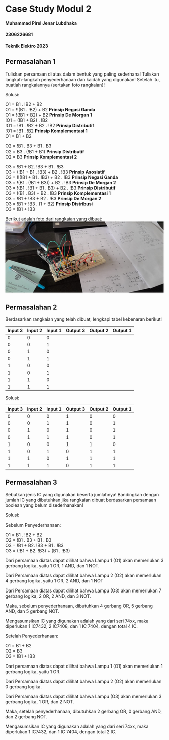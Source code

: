 # Case Study Modul 2
#### Muhammad Pirel Jenar Lubdhaka
#### 2306226681
#### Teknik Elektro 2023

## Permasalahan 1
Tuliskan persamaan di atas dalam bentuk yang paling sederhana! Tuliskan langkah-langkah penyederhanaan dan kaidah yang digunakan! Setelah itu, buatlah rangkaiannya (sertakan foto rangkaian)!

Solusi:

O1 = B1 . !B2 + B2\
O1 = !!(B1 . !B2) + B2 **Prinsip Negasi Ganda**\
O1 = !(!B1 + B2) + B2 **Prinsip De Morgan 1**\
!O1 =  (!B1 + B2) . !B2\
!O1 = !B1 . !B2 + B2 . !B2 **Prinsip Distributif**\
!O1 = !B1 . !B2 **Prinsip Komplementasi 1**\
O1 = B1 + B2

O2 = !B1 . B3 + B1 . B3\
O2 = B3 . (!B1 + B1) **Prinsip Distributif**\
O2 = B3 **Prinsip Komplementasi 2**

O3 = !B1 + B2. !B3 + B1 . !B3\
O3 = (!B1 + B1 . !B3) + B2 . !B3 **Prinsip Asosiatif**\
O3 = !!(!B1 + B1 . !B3) + B2 . !B3 **Prinsip Negasi Ganda**\
O3 = !(B1 . (!B1 + B3)) + B2 . !B3 **Prinsip De Morgan 2**\
O3 = !(B1 . !B1 + B1 . B3) + B2 . !B3 **Prinsip Distributif**\
O3 = !(B1 . B3) + B2 . !B3 **Prinsip Komplementasi 1**\
O3 = !B1 + !B3 + B2 . !B3 **Prinsip De Morgan 2**\
O3 = !B1 + !B3 . (1 + B2) **Prinsip Distribusi**\
O3 = !B1 + !B3

Berikut adalah foto dari rangkaian yang dibuat:
![Foto Rangkaian](https://github.com/pirel624/Dasar_Sistem_Digital/blob/b9b18f623178ba6bb4e7cb833b4651ca65ac8aba/Foto%20Rangkaian.jpg)



## Permasalahan 2
Berdasarkan rangkaian yang telah dibuat, lengkapi tabel kebenaran berikut! 

| Input 3 | Input 2 | Input 1 | Output 3 | Output 2 | Output 1 |
|---------|---------|---------|----------|----------|----------|
| 0       | 0       | 0       |          |          |          |
| 0       | 0       | 1       |          |          |          |
| 0       | 1       | 0       |          |          |          |
| 0       | 1       | 1       |          |          |          |
| 1       | 0       | 0       |          |          |          |
| 1       | 0       | 1       |          |          |          |
| 1       | 1       | 0       |          |          |          |
| 1       | 1       | 1       |          |          |          |

Solusi:


| Input 3 | Input 2 | Input 1 | Output 3 | Output 2 | Output 1 |
|---------|---------|---------|----------|----------|----------|
| 0       | 0       | 0       | 1        | 0        | 0        |
| 0       | 0       | 1       | 1        | 0        | 1        |
| 0       | 1       | 0       | 1        | 0        | 1        |
| 0       | 1       | 1       | 1        | 0        | 1        |
| 1       | 0       | 0       | 1        | 1        | 0        |
| 1       | 0       | 1       | 0        | 1        | 1        |
| 1       | 1       | 0       | 1        | 1        | 1        |
| 1       | 1       | 1       | 0        | 1        | 1        |



## Permasalahan 3
Sebutkan jenis IC yang digunakan beserta jumlahnya! Bandingkan dengan jumlah IC yang dibutuhkan jika rangkaian dibuat berdasarkan persamaan boolean yang belum disederhanakan!

Solusi:

Sebelum Penyederhanaan:

O1 = B1 . !B2 + B2\
O2 = !B1 . B3 + B1 . B3\
O3 = !B1 + B2. !B3 + B1 . !B3\
O3 = (!B1 + B2. !B3) + (B1 . !B3)

Dari persamaan diatas dapat dilihat bahwa Lampu 1 (O1) akan memerlukan 3 gerbang logika, yaitu 1 OR, 1 AND, dan 1 NOT.

Dari Persamaan diatas dapat dilihat bahwa Lampu 2 (O2) akan memerlukan 4 gerbang logika, yaitu 1 OR, 2 AND, dan 1 NOT

Dari Persamaan diatas dapat dilihat bahwa Lampu (O3) akan memerlukan 7 gerbang logika, 2 OR, 2 AND, dan 3 NOT.

Maka, sebelum penyederhanaan, dibutuhkan 4 gerbang OR, 5 gerbang AND, dan 5 gerbang NOT.

Mengasumsikan IC yang digunakan adalah yang dari seri 74xx, maka diperlukan 1 IC7432, 2 IC7408, dan 1 IC 7404, dengan total 4 IC.

Setelah Penyederhanaan:

O1 = B1 + B2\
O2 = B3\
O3 = !B1 + !B3

Dari persamaan diatas dapat dilihat bahwa Lampu 1 (O1) akan memerlukan 1 gerbang logika, yaitu 1 OR.

Dari Persamaan diatas dapat dilihat bahwa Lampu 2 (O2) akan memerlukan 0 gerbang logika.

Dari Persamaan diatas dapat dilihat bahwa Lampu (O3) akan memerlukan 3 gerbang logika, 1 OR, dan 2 NOT.

Maka, setelah penyederhanaan, dibutuhkan 2 gerbang OR, 0 gerbang AND, dan 2 gerbang NOT.

Mengasumsikan IC yang digunakan adalah yang dari seri 74xx, maka diperlukan 1 IC7432, dan 1 IC 7404, dengan total 2 IC.
